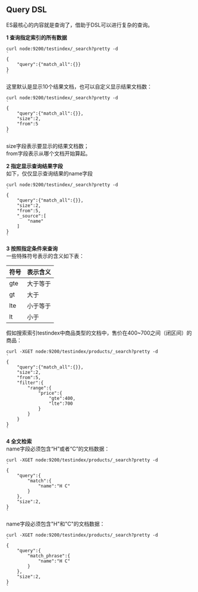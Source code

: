 ## Query DSL ##

ES最核心的内容就是查询了，借助于DSL可以进行复杂的查询。  

**1 查询指定索引的所有数据**
```
curl node:9200/testindex/_search?pretty -d
`
{
	"query":{"match_all":{}}
}
`
```
这里默认是显示10个结果文档，也可以自定义显示结果文档数：
```
curl node:9200/testindex/_search?pretty -d
`
{
	"query":{"match_all":{}},
	"size":2,
	"from":5 
}
`
```
size字段表示要显示的结果文档数；  
from字段表示从哪个文档开始算起。

**2 指定显示查询结果字段**  
如下，仅仅显示查询结果的name字段  
```
curl node:9200/testindex/_search?pretty -d
`
{
	"query":{"match_all":{}},
	"size":2,
	"from":5,
	"_source":[
		"name" 
	]
}
`
```

**3 按照指定条件来查询**  
一些特殊符号表示的含义如下表：  

| 符号 | 表示含义 |
|------|----------|
| gte  | 大于等于 |
| gt   | 大于     |
| lte  | 小于等于 |
| lt   | 小于     |

假如搜索索引testindex中商品类型的文档中，售价在400~700之间（闭区间）的商品：
```
curl -XGET node:9200/testindex/products/_search?pretty -d 
`
{
	"query":{"match_all":{}},
	"size":2,
	"from":5,
	"filter":{
		"range":{
			"price":{
				"gte":400,
				"lte":700
			}
		}
	}
}
` 
```

**4 全文检索**  
name字段必须包含“H”或者“C”的文档数据：
```
curl -XGET node:9200/testindex/products/_search?pretty -d 
`
{
	"query":{
		"match":{
			"name":"H C"
		}
	},
	"size":2,
}
` 
```

name字段必须包含"H"和"C"的文档数据：
```
curl -XGET node:9200/testindex/products/_search?pretty -d 
`
{
	"query":{
		"match_phrase":{
			"name":"H C"
		}
	},
	"size":2,
}
` 
```

